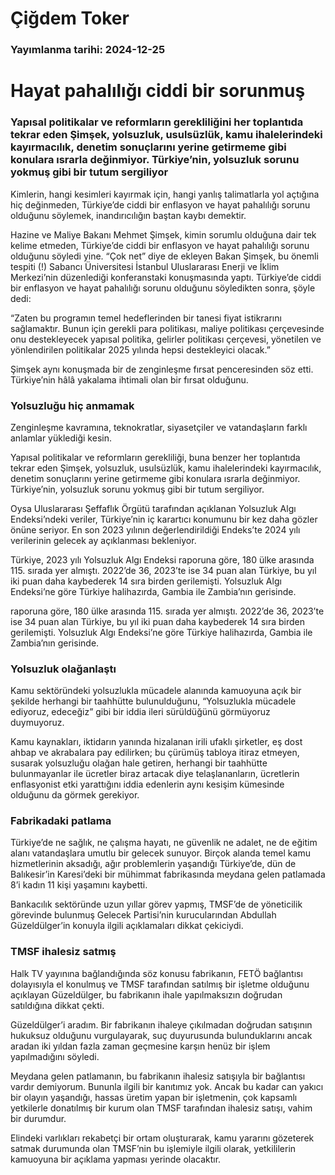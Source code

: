 # Çiğdem Toker

### Yayımlanma tarihi: 2024-12-25

# Hayat pahalılığı ciddi bir sorunmuş


### Yapısal politikalar ve reformların gerekliliğini her toplantıda tekrar eden Şimşek, yolsuzluk, usulsüzlük, kamu ihalelerindeki kayırmacılık, denetim sonuçlarını yerine getirmeme gibi konulara ısrarla değinmiyor. Türkiye’nin, yolsuzluk sorunu yokmuş gibi bir tutum sergiliyor

Kimlerin, hangi kesimleri kayırmak için, hangi yanlış talimatlarla yol açtığına hiç değinmeden, Türkiye’de ciddi bir enflasyon ve hayat pahalılığı sorunu olduğunu söylemek, inandırıcılığın baştan kaybı demektir.

Hazine ve Maliye Bakanı Mehmet Şimşek, kimin sorumlu olduğuna dair tek kelime etmeden, Türkiye’de ciddi bir enflasyon ve hayat pahalılığı sorunu olduğunu söyledi yine. “Çok net” diye de ekleyen Bakan Şimşek, bu önemli tespiti (!) Sabancı Üniversitesi İstanbul Uluslararası Enerji ve İklim Merkezi’nin düzenlediği konferanstaki konuşmasında yaptı. Türkiye’de ciddi bir enflasyon ve hayat pahalılığı sorunu olduğunu söyledikten sonra, şöyle dedi:

“Zaten bu programın temel hedeflerinden bir tanesi fiyat istikrarını sağlamaktır. Bunun için gerekli para politikası, maliye politikası çerçevesinde onu destekleyecek yapısal politika, gelirler politikası çerçevesi, yönetilen ve yönlendirilen politikalar 2025 yılında hepsi destekleyici olacak.”

Şimşek aynı konuşmada bir de zenginleşme fırsat penceresinden söz etti. Türkiye’nin hâlâ yakalama ihtimali olan bir fırsat olduğunu.


### Yolsuzluğu hiç anmamak

Zenginleşme kavramına, teknokratlar, siyasetçiler ve vatandaşların farklı anlamlar yüklediği kesin.

Yapısal politikalar ve reformların gerekliliği, buna benzer her toplantıda tekrar eden Şimşek, yolsuzluk, usulsüzlük, kamu ihalelerindeki kayırmacılık, denetim sonuçlarını yerine getirmeme gibi konulara ısrarla değinmiyor. Türkiye’nin, yolsuzluk sorunu yokmuş gibi bir tutum sergiliyor.

Oysa Uluslararası Şeffaflık Örgütü tarafından açıklanan Yolsuzluk Algı Endeksi’ndeki veriler, Türkiye’nin iç karartıcı konumunu bir kez daha gözler önüne seriyor. En son 2023 yılının değerlendirildiği Endeks’te 2024 yılı verilerinin gelecek ay açıklanması bekleniyor.

Türkiye, 2023 yılı Yolsuzluk Algı Endeksi raporuna göre, 180 ülke arasında 115. sırada yer almıştı. 2022’de 36, 2023’te ise 34 puan alan Türkiye, bu yıl iki puan daha kaybederek 14 sıra birden gerilemişti. Yolsuzluk Algı Endeksi’ne göre Türkiye halihazırda, Gambia ile Zambia’nın gerisinde.

raporuna göre, 180 ülke arasında 115. sırada yer almıştı. 2022’de 36, 2023’te ise 34 puan alan Türkiye, bu yıl iki puan daha kaybederek 14 sıra birden gerilemişti. Yolsuzluk Algı Endeksi’ne göre Türkiye halihazırda, Gambia ile Zambia’nın gerisinde.






### Yolsuzluk olağanlaştı

Kamu sektöründeki yolsuzlukla mücadele alanında kamuoyuna açık bir şekilde herhangi bir taahhütte bulunulduğunu, “Yolsuzlukla mücadele ediyoruz, edeceğiz” gibi bir iddia ileri sürüldüğünü görmüyoruz duymuyoruz.

Kamu kaynakları, iktidarın yanında hizalanan irili ufaklı şirketler, eş dost ahbap ve akrabalara pay edilirken; bu çürümüş tabloya itiraz etmeyen, susarak yolsuzluğu olağan hale getiren, herhangi bir taahhütte bulunmayanlar ile ücretler biraz artacak diye telaşlananların, ücretlerin enflasyonist etki yarattığını iddia edenlerin aynı kesişim kümesinde olduğunu da görmek gerekiyor.


### Fabrikadaki patlama

Türkiye’de ne sağlık, ne çalışma hayatı, ne güvenlik ne adalet, ne de eğitim alanı vatandaşlara umutlu bir gelecek sunuyor. Birçok alanda temel kamu hizmetlerinin aksadığı, ağır problemlerin yaşandığı Türkiye’de, dün de Balıkesir’in Karesi’deki bir mühimmat fabrikasında meydana gelen patlamada 8’i kadın 11 kişi yaşamını kaybetti.

Bankacılık sektöründe uzun yıllar görev yapmış, TMSF’de de yöneticilik görevinde bulunmuş Gelecek Partisi’nin kurucularından Abdullah Güzeldülger’in konuyla ilgili açıklamaları dikkat çekiciydi.


### TMSF ihalesiz satmış

Halk TV yayınına bağlandığında söz konusu fabrikanın, FETÖ bağlantısı dolayısıyla el konulmuş ve TMSF tarafından satılmış bir işletme olduğunu açıklayan Güzeldülger, bu fabrikanın ihale yapılmaksızın doğrudan satıldığına dikkat çekti.

Güzeldülger’i aradım. Bir fabrikanın ihaleye çıkılmadan doğrudan satışının hukuksuz olduğunu vurgulayarak, suç duyurusunda bulunduklarını ancak aradan iki yıldan fazla zaman geçmesine karşın henüz bir işlem yapılmadığını söyledi.

Meydana gelen patlamanın, bu fabrikanın ihalesiz satışıyla bir bağlantısı vardır demiyorum. Bununla ilgili bir kanıtımız yok. Ancak bu kadar can yakıcı bir olayın yaşandığı, hassas üretim yapan bir işletmenin, çok kapsamlı yetkilerle donatılmış bir kurum olan TMSF tarafından ihalesiz satışı, vahim bir durumdur.

Elindeki varlıkları rekabetçi bir ortam oluşturarak, kamu yararını gözeterek satmak durumunda olan TMSF’nin bu işlemiyle ilgili olarak, yetkililerin kamuoyuna bir açıklama yapması yerinde olacaktır.

